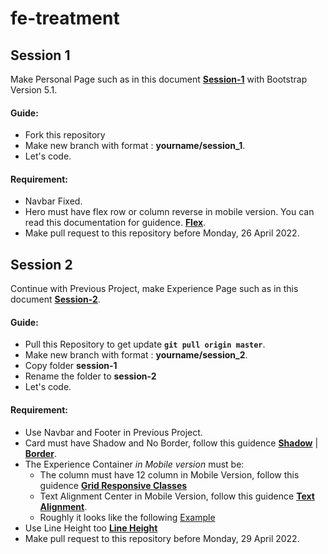 # fe-treatment
## Session 1
Make Personal Page such as in this document [**Session-1**](https://github.com/virgiawankusuma/fe-treatment/blob/master/session-1.pdf) with Bootstrap Version 5.1.  
#### Guide:
- Fork this repository
- Make new branch with format : **yourname/session_1**.
- Let's code.
#### Requirement:
- Navbar Fixed.
- Hero must have flex row or column reverse in mobile version. You can read this documentation for guidence. [**Flex**](https://getbootstrap.com/docs/5.1/utilities/flex/#direction).
- Make pull request to this repository before Monday, 26 April 2022.  


## Session 2
Continue with Previous Project, make Experience Page such as in this document [**Session-2**](https://github.com/virgiawankusuma/fe-treatment/blob/master/session-2.pdf).
#### Guide:
- Pull this Repository to get update **`git pull origin master`**.
- Make new branch with format : **yourname/session_2**.
- Copy folder **session-1**
- Rename the folder to **session-2**
- Let's code.
#### Requirement:
- Use Navbar and Footer in Previous Project.
- Card must have Shadow and No Border, follow this guidence [**Shadow**](https://getbootstrap.com/docs/5.1/utilities/shadows/) | [**Border**](https://getbootstrap.com/docs/5.1/utilities/borders/#subtractive).
- The Experience Container _in Mobile version_ must be:
  - The column must have 12 column in Mobile Version, follow this guidence [**Grid Responsive Classes**](https://getbootstrap.com/docs/5.1/layout/grid/#responsive-classes)
  - Text Alignment Center in Mobile Version, follow this guidence [**Text Alignment**](https://getbootstrap.com/docs/5.1/utilities/text/#text-alignment).
  - Roughly it looks like the following [Example](https://github.com/virgiawankusuma/fe-treatment/blob/master/session-2-mobile.png)
- Use Line Height too [**Line Height**](https://getbootstrap.com/docs/5.1/utilities/text/#line-height)
- Make pull request to this repository before Monday, 29 April 2022.  
